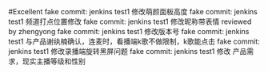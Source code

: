 #Excellent 
fake commit: jenkins test1 修改萌颜面板高度
fake commit: jenkins test1 频道打点位置修改
fake commit: jenkins test1 修改昵称带表情 reviewed by zhengyong
fake commit: jenkins test1 修改版本号
fake commit: jenkins test1 与产品谢纨楠确认，连麦时，看播端k歌不做限制，k歌能点击
fake commit: jenkins test1 修改录播端旋转黑屏问题
fake commit: jenkins test1 修改 产品需求，现实主播等级和性别
